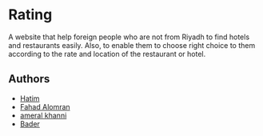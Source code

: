 # Rating
A website that help foreign people who are not from Riyadh to find hotels and restaurants easily. Also, to enable them to choose right choice to them according to the rate and location of the restaurant or hotel.



  



## Authors

- [Hatim](https://github.com/Hat1998)
- [Fahad Alomran](https://github.com/FahadAlomran)
- [ameral khanni](https://github.com/ameralkhanni)
- [Bader](https://www.github.com/octokatherine)

